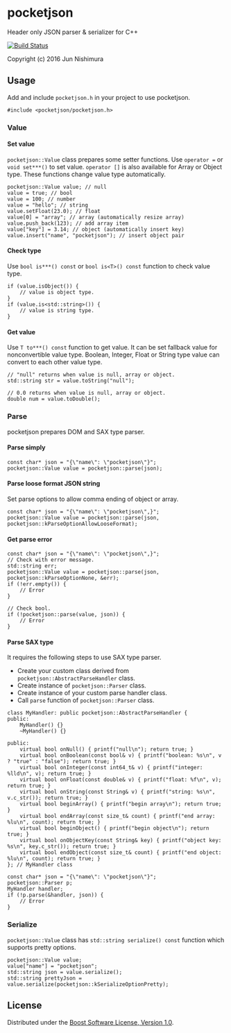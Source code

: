 # pocketjson
Header only JSON parser &amp; serializer for C++

[![Build Status](https://travis-ci.org/n8jun/pocketjson.svg?branch=master)](https://travis-ci.org/n8jun/pocketjson)

Copyright (c) 2016 Jun Nishimura

## Usage
Add and include `pocketjson.h` in your project to use pocketjson.
```
#include <pocketjson/pocketjson.h>
```
### Value
#### Set value
`pocketjson::Value` class prepares some setter functions.
Use `operator =` or `void set***()` to set value.
`operator []` is also available for Array or Object type.
These functions change value type automatically.
```
pocketjson::Value value; // null
value = true; // bool
value = 100; // number
value = "hello"; // string
value.setFloat(23.0); // float
value[0] = "array"; // array (automatically resize array)
value.push_back(123); // add array item
value["key"] = 3.14; // object (automatically insert key)
value.insert("name", "pocketjson"); // insert object pair
```
#### Check type
Use `bool is***() const` or `bool is<T>() const` function to check value type.
```
if (value.isObject()) {
    // value is object type.
}
if (value.is<std::string>()) {
    // value is string type.
}
```
#### Get value
Use `T to***() const` function to get value.
It can be set fallback value for nonconvertible value type.
Boolean, Integer, Float or String type value can convert to each other value type.
```
// "null" returns when value is null, array or object.
std::string str = value.toString("null");

// 0.0 returns when value is null, array or object.
double num = value.toDouble();
```

### Parse
pocketjson prepares DOM and SAX type parser.

#### Parse simply
```
const char* json = "{\"name\": \"pocketjson\"}";
pocketjson::Value value = pocketjson::parse(json);
```
#### Parse loose format JSON string
Set parse options to allow comma ending of object or array.
```
const char* json = "{\"name\": \"pocketjson\",}";
pocketjson::Value value = pocketjson::parse(json, pocketjson::kParseOptionAllowLooseFormat);
```
#### Get parse error
```
const char* json = "{\"name\": \"pocketjson\",}";
// Check with error message.
std::string err;
pocketjson::Value value = pocketjson::parse(json, pocketjson::kParseOptionNone, &err);
if (!err.empty()) {
    // Error
}

// Check bool.
if (!pocketjson::parse(value, json)) {
    // Error
}
```
#### Parse SAX type
It requires the following steps to use SAX type parser.
- Create your custom class derived from `pocketjson::AbstractParseHandler` class.
- Create instance of `pocketjson::Parser` class.
- Create instance of your custom parse handler class.
- Call `parse` function of `pocketjson::Parser` class.
```
class MyHandler: public pocketjson::AbstractParseHandler {
public:
    MyHandler() {}
    ~MyHandler() {}

public:
    virtual bool onNull() { printf("null\n"); return true; }
    virtual bool onBoolean(const bool& v) { printf("boolean: %s\n", v ? "true" : "false"); return true; }
    virtual bool onInteger(const int64_t& v) { printf("integer: %lld\n", v); return true; }
    virtual bool onFloat(const double& v) { printf("float: %f\n", v); return true; }
    virtual bool onString(const String& v) { printf("string: %s\n", v.c_str()); return true; }
    virtual bool beginArray() { printf("begin array\n"); return true; }
    virtual bool endArray(const size_t& count) { printf("end array: %lu\n", count); return true; }
    virtual bool beginObject() { printf("begin object\n"); return true; }
    virtual bool onObjectKey(const String& key) { printf("object key: %s\n", key.c_str()); return true; }
    virtual bool endObject(const size_t& count) { printf("end object: %lu\n", count); return true; }
}; // MyHandler class

const char* json = "{\"name\": \"pocketjson\"}";
pocketjson::Parser p;
MyHandler handler;
if (!p.parse(&handler, json)) {
    // Error
}
```
### Serialize
`pocketjson::Value` class has `std::string serialize() const` function which supports pretty options.
```
pocketjson::Value value;
value["name"] = "pocketjson";
std::string json = value.serialize();
std::string prettyJson = value.serialize(pocketjson::kSerializeOptionPretty);
```

## License
Distributed under the [Boost Software License, Version 1.0](http://www.boost.org/LICENSE_1_0.txt).
